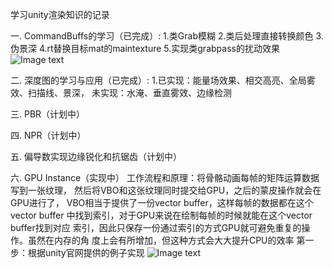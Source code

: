 学习unity渲染知识的记录

一. CommandBuffs的学习（已完成）:
1.类Grab模糊
2.类后处理直接转换颜色
3.伪景深
4.rt替换目标mat的maintexture
5.实现类grabpass的扰动效果
![Image text](https://s4.ax1x.com/2021/12/18/TArc3n.png)


二. 深度图的学习与应用（已完成）:
1.已实现：能量场效果、相交高亮、全局雾效、扫描线、景深，
  未实现：水淹、垂直雾效、边缘检测
  
 
三. PBR（计划中）

四. NPR（计划中） 

五. 偏导数实现边缘锐化和抗锯齿（计划中）

六. GPU Instance（实现中）
	工作流程和原理：将骨骼动画每帧的矩阵运算数据写到一张纹理，
		然后将VBO和这张纹理同时提交给GPU，之后的蒙皮操作就会在GPU进行了，
		VBO相当于提供了一份vector buffer，这样每帧的数据都在这个vector buffer
		中找到索引，对于GPU来说在绘制每帧的时候就能在这个vector buffer找到对应
		索引，因此只保存一份通过索引的方式GPU就可避免重复的操作。虽然在内存的角
		度上会有所增加，但这种方式会大大提升CPU的效率
	第一步：根据unity官网提供的例子实现
		![Image text](https://s4.ax1x.com/2022/01/21/7gg93Q.png)